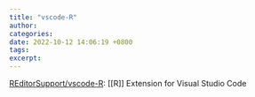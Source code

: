 ```yaml
---
title: "vscode-R"
author: 
categories: 
date: 2022-10-12 14:06:19 +0800
tags: 
excerpt: 
---
```




[REditorSupport/vscode-R](https://github.com/REditorSupport/vscode-R): [[R]] Extension for Visual Studio Code








